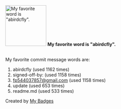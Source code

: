 <img src="https://github.com/my-badges/my-badges/blob/master/src/all-badges/favorite-word/favorite-word.png?raw=true" alt="My favorite word is &quot;abirdcfly&quot;." title="My favorite word is &quot;abirdcfly&quot;." width="128">
<strong>My favorite word is &quot;abirdcfly&quot;.</strong>
<br><br>

My favorite commit message words are:

1. abirdcfly (used 1162 times)
2. signed-off-by: (used 1158 times)
3. <fp544037857@gmail.com> (used 1158 times)
4. update (used 653 times)
5. readme.md (used 533 times)


Created by <a href="https://github.com/my-badges/my-badges">My Badges</a>